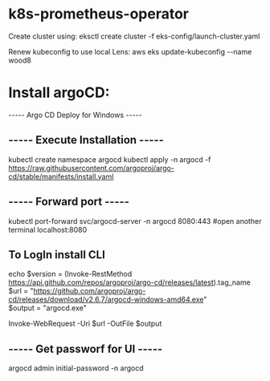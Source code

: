 # k8s-prometheus-operator

Create cluster using:
eksctl create cluster -f eks-config/launch-cluster.yaml

Renew kubeconfig to use local Lens:
aws eks update-kubeconfig --name wood8

Install argoCD:
==================================
----- Argo CD Deploy for Windows -----


----- Execute Installation -----
----------------------
kubectl create namespace argocd
kubectl apply -n argocd -f https://raw.githubusercontent.com/argoproj/argo-cd/stable/manifests/install.yaml

----- Forward port  -----
----------------------
kubectl port-forward svc/argocd-server -n argocd 8080:443
#open another terminal
localhost:8080

To LogIn install CLI
----------------------
echo $version = (Invoke-RestMethod https://api.github.com/repos/argoproj/argo-cd/releases/latest).tag_name  
$url = "https://github.com/argoproj/argo-cd/releases/download/v2.6.7/argocd-windows-amd64.exe"  
$output = "argocd.exe"  

Invoke-WebRequest -Uri $url -OutFile $output

----- Get passworf for UI -----
----------------------
argocd admin initial-password -n argocd
